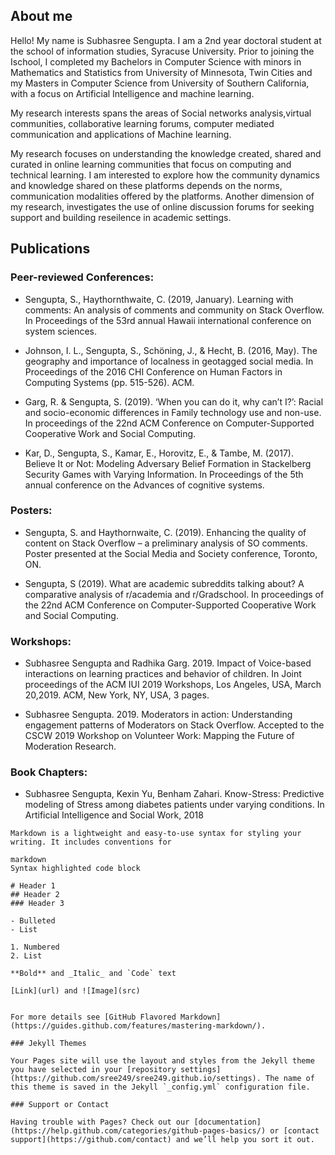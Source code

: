 ## About me

Hello! My name is Subhasree Sengupta. I am a 2nd year doctoral student at the school of information studies, Syracuse University.
Prior to joining the Ischool, I completed my Bachelors in Computer Science with minors in Mathematics and Statistics from University of Minnesota, Twin Cities and 
my Masters in Computer Science from University of Southern California, with a focus on Artificial Intelligence and machine learning.

My research interests spans the areas of Social networks analysis,virtual communities, collaborative learning forums, 
computer mediated communication and applications of Machine learning.

My research focuses on understanding the knowledge created, shared and curated in online learning communities that focus on computing and technical learning. 
I am interested to explore how the community dynamics and knowledge shared on these platforms depends on the norms, communication modalities offered by the platforms. 
Another dimension of my research, investigates the use of online discussion forums for seeking support and building reseilence in academic settings.  


 
 
## Publications

### Peer-reviewed Conferences:
- Sengupta, S., Haythornthwaite, C. (2019, January). Learning with comments: An analysis of comments and
community on Stack Overflow. In Proceedings of the 53rd annual Hawaii international conference on system
sciences.

- Johnson, I. L., Sengupta, S., Schöning, J., & Hecht, B. (2016, May). The geography and importance of
localness in geotagged social media. In Proceedings of the 2016 CHI Conference on Human Factors in
Computing Systems (pp. 515-526). ACM.

- Garg, R. & Sengupta, S. (2019). ‘When you can do it, why can’t I?’: Racial and socio-economic
differences in Family technology use and non-use. In proceedings of the 22nd ACM Conference on
Computer-Supported Cooperative Work and Social Computing.

- Kar, D., Sengupta, S., Kamar, E., Horovitz, E., & Tambe, M. (2017). Believe It or Not: Modeling
Adversary Belief Formation in Stackelberg Security Games with Varying Information. In Proceedings of
the 5th annual conference on the Advances of cognitive systems.

### Posters:
- Sengupta, S. and Haythornwaite, C. (2019). Enhancing the quality of content on Stack Overflow – a
preliminary analysis of SO comments. Poster presented at the Social Media and Society conference, Toronto,
ON.

- Sengupta, S (2019). What are academic subreddits talking about? A comparative analysis of r/academia
and r/Gradschool. In proceedings of the 22nd ACM Conference on Computer-Supported Cooperative Work
and Social Computing.

### Workshops:
- Subhasree Sengupta and Radhika Garg. 2019. Impact of Voice-based interactions on learning practices and
behavior of children. In Joint proceedings of the ACM IUI 2019 Workshops, Los Angeles, USA, March 20,2019. ACM, New York, NY, USA, 3 pages.

- Subhasree Sengupta. 2019. Moderators in action: Understanding engagement patterns of Moderators on
Stack Overflow. Accepted to the CSCW 2019 Workshop on Volunteer Work: Mapping the Future
of Moderation Research.

### Book Chapters:
- Subhasree Sengupta, Kexin Yu, Benham Zahari. Know-Stress: Predictive modeling of Stress among
diabetes patients under varying conditions. In Artificial Intelligence and Social Work, 2018

```
Markdown is a lightweight and easy-to-use syntax for styling your writing. It includes conventions for

markdown
Syntax highlighted code block

# Header 1
## Header 2
### Header 3

- Bulleted
- List

1. Numbered
2. List

**Bold** and _Italic_ and `Code` text

[Link](url) and ![Image](src)


For more details see [GitHub Flavored Markdown](https://guides.github.com/features/mastering-markdown/).

### Jekyll Themes

Your Pages site will use the layout and styles from the Jekyll theme you have selected in your [repository settings](https://github.com/sree249/sree249.github.io/settings). The name of this theme is saved in the Jekyll `_config.yml` configuration file.

### Support or Contact

Having trouble with Pages? Check out our [documentation](https://help.github.com/categories/github-pages-basics/) or [contact support](https://github.com/contact) and we’ll help you sort it out.
```
